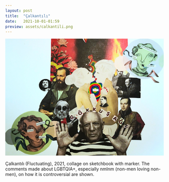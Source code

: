 ```yaml
---
layout: post
title:  "Çalkantılı"
date:   2021-10-01-01:59
preview: assets/calkantili.png
---
```


![Picture 1](assets/calkantili.png)

Çalkantılı (Fluctuating), 2021, collage on sketchbook with marker. 
The comments made about LGBTQIA+, especially nmlnm (non-men loving non-men), on how it is controversial are shown.

